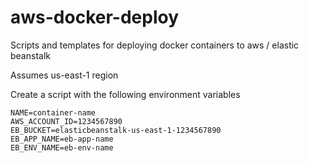 # aws-docker-deploy
Scripts and templates for deploying docker containers to aws / elastic beanstalk

Assumes us-east-1 region

Create a script with the following environment variables

    NAME=container-name
    AWS_ACCOUNT_ID=1234567890
    EB_BUCKET=elasticbeanstalk-us-east-1-1234567890 
    EB_APP_NAME=eb-app-name
    EB_ENV_NAME=eb-env-name
